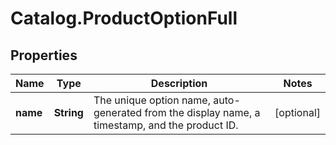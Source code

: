 # Catalog.ProductOptionFull

## Properties
Name | Type | Description | Notes
------------ | ------------- | ------------- | -------------
**name** | **String** | The unique option name, auto-generated from the display name, a timestamp, and the product ID.  | [optional] 
